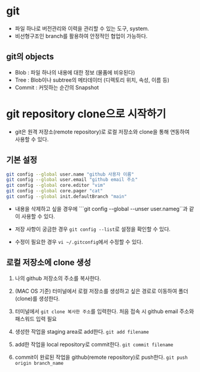 # git
 - 파일 하나로 버전관리와 이력을 관리할 수 있는 도구, system.
 - 비선형구조인 branch를 활용하여 안정적인 협업이 가능하다.

## git의 objects
 - Blob : 파일 하나의 내용에 대한 정보 (물품에 비유된다)
 - Tree : Blob이나 subtree의 메타데이터 (디렉토리 위치, 속성, 이름 등) 
 - Commit : 커밋하는 순간의 Snapshot

# git repository clone으로 시작하기
 - git은 원격 저장소(remote repository)로 로컬 저장소와 clone을 통해 연동하여 사용할 수 있다.

## 기본 설정
```zsh
git config --global user.name "github 사용자 이름"
git config --global user.email "github email 주소"
git config --global core.editor "vim" 
git config --global core.pager "cat"
git config --global init.defaultBranch "main"
```
* 내용을 삭제하고 싶을 경우에
```git config --global --unser user.nameg``과 같이 사용할 수 있다.

* 저장 사항이 궁금한 경우
```git config --list```로 설정을 확인할 수 있다.

* 수정이 필요한 경우
```vi ~/.gitconfig```에서 수정할 수 있다.
 
## 로컬 저장소에 clone 생성
1. 나의 github 저장소의 주소를 복사한다.
2. (MAC OS 기준) 터미널에서 로컬 저장소를 생성하고 싶은 경로로 이동하여 폴더(clone)를 생성한다.
3.  터미널에서 ```git clone 복사한 주소```를 입력한다.
	처음 접속 시 github email 주소와 패스워드 입력 필요
4. 생성한 작업을 staging area로 add한다.
	 ```git add filename```
5. add한 작업을 local repository로 commit한다. 
	```git commit filename```

6. commit이 완료된 작업을 github(remote repository)로 push한다.
	```git push origin branch_name```

